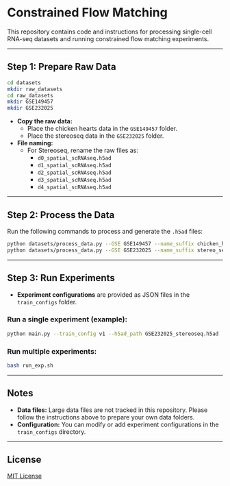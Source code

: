 # Constrained Flow Matching

This repository contains code and instructions for processing single-cell RNA-seq datasets and running constrained flow matching experiments.

---

## Step 1: Prepare Raw Data

```bash
cd datasets
mkdir raw_datasets
cd raw_datasets
mkdir GSE149457
mkdir GSE232025
```

- **Copy the raw data:**
  - Place the chicken hearts data in the `GSE149457` folder.
  - Place the stereoseq data in the `GSE232025` folder.
- **File naming:**
  - For Stereoseq, rename the raw files as:
    - `d0_spatial_scRNAseq.h5ad`
    - `d1_spatial_scRNAseq.h5ad`
    - `d2_spatial_scRNAseq.h5ad`
    - `d3_spatial_scRNAseq.h5ad`
    - `d4_spatial_scRNAseq.h5ad`

---

## Step 2: Process the Data

Run the following commands to process and generate the `.h5ad` files:

```bash
python datasets/process_data.py --GSE GSE149457 --name_suffix chicken_hearts
python datasets/process_data.py --GSE GSE232025 --name_suffix stereo_seq
```

---

## Step 3: Run Experiments

- **Experiment configurations** are provided as JSON files in the `train_configs` folder.

### Run a single experiment (example):

```bash
python main.py --train_config v1 --h5ad_path GSE232025_stereoseq.h5ad
```

### Run multiple experiments:

```bash
bash run_exp.sh
```

---

## Notes

- **Data files:** Large data files are not tracked in this repository. Please follow the instructions above to prepare your own data folders.
- **Configuration:** You can modify or add experiment configurations in the `train_configs` directory.

---

## License

[MIT License](LICENSE)